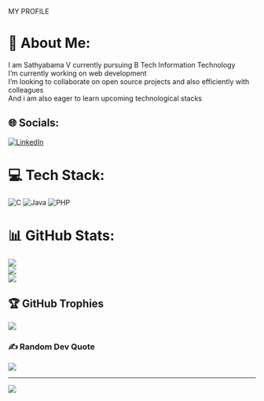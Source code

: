 MY PROFILE
# 💫 About Me:
I am Sathyabama V currently pursuing B Tech Information Technology<br>I’m currently working on web development<br>I’m looking to collaborate on open source projects and also efficiently with colleagues<br>And i am also eager to learn upcoming technological stacks


## 🌐 Socials:
[![LinkedIn](https://img.shields.io/badge/LinkedIn-%230077B5.svg?logo=linkedin&logoColor=white)](https://linkedin.com/in/https://www.linkedin.com/in/sathyabama-v-722877233) 

# 💻 Tech Stack:
![C](https://img.shields.io/badge/c-%2300599C.svg?style=for-the-badge&logo=c&logoColor=white) ![Java](https://img.shields.io/badge/java-%23ED8B00.svg?style=for-the-badge&logo=openjdk&logoColor=white) ![PHP](https://img.shields.io/badge/php-%23777BB4.svg?style=for-the-badge&logo=php&logoColor=white)
# 📊 GitHub Stats:
![](https://github-readme-stats.vercel.app/api?username=SathyabamaV29062002&theme=vue&hide_border=false&include_all_commits=true&count_private=true)<br/>
![](https://github-readme-streak-stats.herokuapp.com/?user=SathyabamaV29062002&theme=vue&hide_border=false)<br/>
![](https://github-readme-stats.vercel.app/api/top-langs/?username=SathyabamaV29062002&theme=vue&hide_border=false&include_all_commits=true&count_private=true&layout=compact)

## 🏆 GitHub Trophies
![](https://github-profile-trophy.vercel.app/?username=SathyabamaV29062002&theme=radical&no-frame=false&no-bg=true&margin-w=4)

### ✍️ Random Dev Quote
![](https://quotes-github-readme.vercel.app/api?type=horizontal&theme=radical)

---
[![](https://visitcount.itsvg.in/api?id=SathyabamaV29062002&icon=0&color=0)](https://visitcount.itsvg.in)

<!-- Proudly created with GPRM ( https://gprm.itsvg.in ) -->


